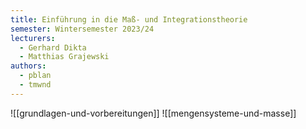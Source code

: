 ```yaml
---
title: Einführung in die Maß- und Integrationstheorie
semester: Wintersemester 2023/24
lecturers:
  - Gerhard Dikta
  - Matthias Grajewski
authors:
  - pblan
  - tmwnd
---
```


![[grundlagen-und-vorbereitungen]]
![[mengensysteme-und-masse]]